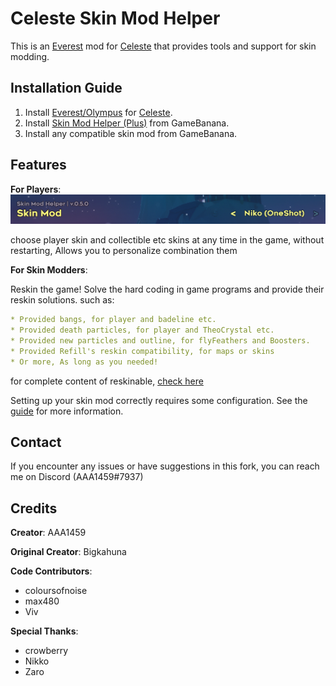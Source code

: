 Celeste Skin Mod Helper
==========================
This is an [Everest](https://everestapi.github.io/) mod for [Celeste](http://www.celestegame.com/) 
that provides tools and support for skin modding.


Installation Guide
------------------
1. Install [Everest/Olympus](https://everestapi.github.io/) for [Celeste](http://www.celestegame.com/).
2. Install [Skin Mod Helper (Plus)](https://gamebanana.com/mods/473796) from GameBanana.
3. Install any compatible skin mod from GameBanana.

Features
------------
**For Players**:
![menu](docs/img/menu.png)

choose player skin and collectible etc skins at any time in the game, without restarting, 
Allows you to personalize combination them


 
**For Skin Modders**:

Reskin the game! Solve the hard coding in game programs and provide their reskin solutions. such as:
```yaml
* Provided bangs, for player and badeline etc.  
* Provided death particles, for player and TheoCrystal etc.  
* Provided new particles and outline, for flyFeathers and Boosters.  
* Provided Refill's reskin compatibility, for maps or skins
* Or more, As long as you needed! 
```
for complete content of reskinable, [check here](https://github.com/AAA1459/SkinModHelper/wiki/Textures-list-of-Various-Type)

Setting up your skin mod correctly requires some configuration. 
See the [guide](docs/guide/README.md) for more information.


Contact
-------
If you encounter any issues or have suggestions in this fork, you can reach me on Discord (AAA1459#7937)


Credits
-------
**Creator**: AAA1459

**Original Creator**: Bigkahuna

**Code Contributors**:
* coloursofnoise
* max480
* Viv

**Special Thanks**:
* crowberry
* Nikko
* Zaro